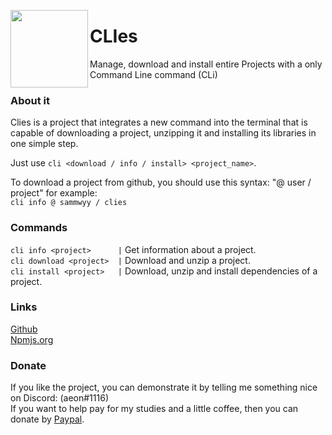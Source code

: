 <img src="https://raw.githubusercontent.com/sammwyy/clies/master/icon.png" width="124px" align="left"> <h1>CLIes</h1>
Manage, download and install entire Projects with a only Command Line command (CLi)  

### About it
Clies is a project that integrates a new command into the terminal that is capable of downloading a project, unzipping it and installing its libraries in one simple step.  
   
Just use `cli <download / info / install> <project_name>`.

To download a project from github, you should use this syntax: "@ user / project" for example:  
`cli info @ sammwyy / clies`

### Commands
`cli info <project>      |` Get information about a project.  
`cli download <project>  |` Download and unzip a project.  
`cli install <project>   |` Download, unzip and install dependencies of a project.  

### Links
<a href="https://github.com/sammwyy/clies">Github</a>  
<a href="http://npmjs.com/package/clies">Npmjs.org</a>  

### Donate
If you like the project, you can demonstrate it by telling me something nice on Discord: (aeon#1116)  
If you want to help pay for my studies and a little coffee, then you can donate by [Paypal](https://paypal.me/bapepayments).
